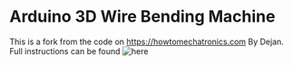# Arduino 3D Wire Bending Machine

This is a fork from the code on https://howtomechatronics.com By Dejan.
Full instructions can be found ![here](https://howtomechatronics.com/projects/arduino-3d-wire-bending-machine/)

